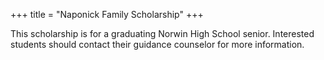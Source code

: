 +++
title = "Naponick Family Scholarship"
+++

This scholarship is for a graduating Norwin High School senior. Interested students should contact their guidance counselor for more information.

